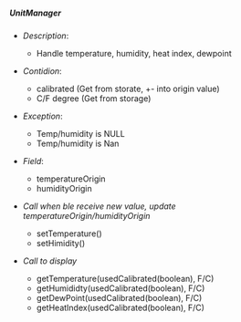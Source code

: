 ##### UnitManager
- *Description*:
    + Handle temperature, humidity, heat index, dewpoint
- *Contidion*:
	+ calibrated (Get from storate, +- into origin value)
	- C/F degree (Get from storage)
- *Exception*:
	- Temp/humidity is NULL
	- Temp/humidity is Nan
	
- *Field*:
    - temperatureOrigin
    - humidityOrigin

- *Call when ble receive new value, update temperatureOrigin/humidityOrigin*
    - setTemperature()
    - setHimidity()

- *Call to display*
    - getTemperature(usedCalibrated(boolean), F/C)
    - getHumididty(usedCalibrated(boolean), F/C)
    - getDewPoint(usedCalibrated(boolean), F/C)
    - getHeatIndex(usedCalibrated(boolean), F/C)